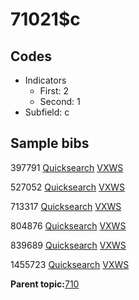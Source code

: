 # 71021$c

## Codes

-   Indicators
    -   First: 2
    -   Second: 1
-   Subfield: c

## Sample bibs

397791 [Quicksearch](https://search.library.yale.edu/catalog/397791) [VXWS](http://prodorbis.library.yale.edu:7014/vxws/GetHoldingsService?bibId=397791)

527052 [Quicksearch](https://search.library.yale.edu/catalog/527052) [VXWS](http://prodorbis.library.yale.edu:7014/vxws/GetHoldingsService?bibId=527052)

713317 [Quicksearch](https://search.library.yale.edu/catalog/713317) [VXWS](http://prodorbis.library.yale.edu:7014/vxws/GetHoldingsService?bibId=713317)

804876 [Quicksearch](https://search.library.yale.edu/catalog/804876) [VXWS](http://prodorbis.library.yale.edu:7014/vxws/GetHoldingsService?bibId=804876)

839689 [Quicksearch](https://search.library.yale.edu/catalog/839689) [VXWS](http://prodorbis.library.yale.edu:7014/vxws/GetHoldingsService?bibId=839689)

1455723 [Quicksearch](https://search.library.yale.edu/catalog/1455723) [VXWS](http://prodorbis.library.yale.edu:7014/vxws/GetHoldingsService?bibId=1455723)

**Parent topic:**[710](../../tags/710/710.md)

